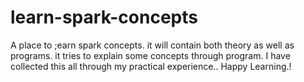 # learn-spark-concepts

A place to ;earn spark concepts. it will contain both theory as well as programs. it tries to explain some concepts through program. I have collected this all through my practical experience.. Happy Learning.!
